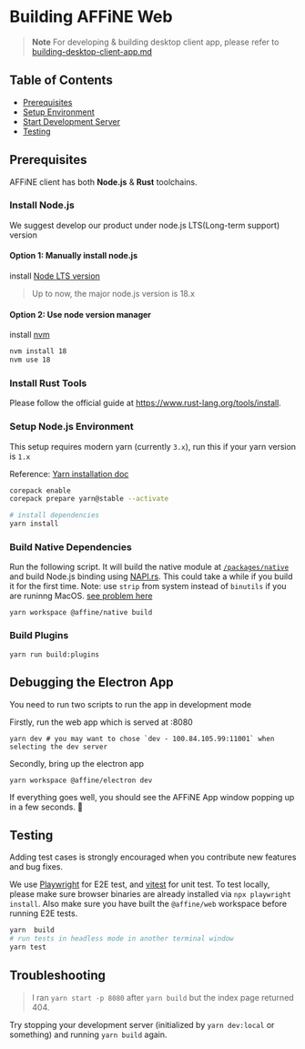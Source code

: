 # Building AFFiNE Web

> **Note**
> For developing & building desktop client app, please refer to [building-desktop-client-app.md](./building-desktop-client-app.md)

## Table of Contents

- [Prerequisites](#prerequisites)
- [Setup Environment](#setup-environment)
- [Start Development Server](#start-development-server)
- [Testing](#testing)

## Prerequisites

AFFiNE client has both **Node.js** & **Rust** toolchains.

### Install Node.js

We suggest develop our product under node.js LTS(Long-term support) version

#### Option 1: Manually install node.js

install [Node LTS version](https://nodejs.org/en/download)

> Up to now, the major node.js version is 18.x

#### Option 2: Use node version manager

install [nvm](https://github.com/nvm-sh/nvm)

```sh
nvm install 18
nvm use 18
```

### Install Rust Tools

Please follow the official guide at https://www.rust-lang.org/tools/install.

### Setup Node.js Environment

This setup requires modern yarn (currently `3.x`), run this if your yarn version is `1.x`

Reference: [Yarn installation doc](https://yarnpkg.com/getting-started/install)

```sh
corepack enable
corepack prepare yarn@stable --activate
```

```sh
# install dependencies
yarn install
```

### Build Native Dependencies

Run the following script. It will build the native module at [`/packages/native`](/packages/native) and build Node.js binding using [NAPI.rs](https://napi.rs/).
This could take a while if you build it for the first time.
Note: use `strip` from system instead of `binutils` if you are runinng MacOS. [see problem here](https://github.com/toeverything/AFFiNE/discussions/2840)

```
yarn workspace @affine/native build
```

### Build Plugins

```
yarn run build:plugins
```

## Debugging the Electron App

You need to run two scripts to run the app in development mode

Firstly, run the web app which is served at :8080

```
yarn dev # you may want to chose `dev - 100.84.105.99:11001` when selecting the dev server
```

Secondly, bring up the electron app

```
yarn workspace @affine/electron dev
```

If everything goes well, you should see the AFFiNE App window popping up in a few seconds. 🎉

## Testing

Adding test cases is strongly encouraged when you contribute new features and bug fixes.

We use [Playwright](https://playwright.dev/) for E2E test, and [vitest](https://vitest.dev/) for unit test.
To test locally, please make sure browser binaries are already installed via `npx playwright install`.
Also make sure you have built the `@affine/web` workspace before running E2E tests.

```sh
yarn  build
# run tests in headless mode in another terminal window
yarn test
```

## Troubleshooting

> I ran `yarn start -p 8080` after `yarn build` but the index page returned 404.

Try stopping your development server (initialized by `yarn dev:local` or something) and running `yarn build` again.
